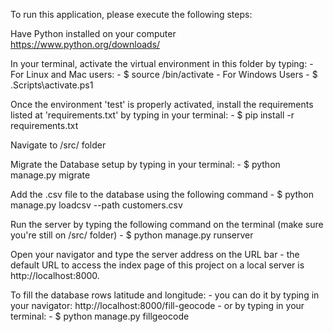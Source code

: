 To run this application, please execute the following steps:

Have Python installed on your computer https://www.python.org/downloads/

In your terminal, activate the virtual environment  in this folder by typing:
	- For Linux and Mac users:
		- $ source /bin/activate
	- For Windows Users
		- $ \.Scripts\activate.ps1 

Once the environment  'test' is properly activated, install the requirements listed at 'requirements.txt' by typing in your terminal:
	- $ pip install -r requirements.txt

Navigate to /src/ folder

Migrate the Database setup by typing in your terminal:
	- $ python manage.py migrate

Add the .csv file to the database using the following command
	- $ python manage.py loadcsv --path customers.csv

Run the server by typing the following command on the terminal (make sure you're still on /src/ folder)
	- $ python manage.py runserver

Open your navigator and type the server address on the URL bar
	- the default URL to access the index page of this project on a local server is http://localhost:8000. 

To fill the database rows latitude and longitude:
	- you can do it by typing in your navigator: http://localhost:8000/fill-geocode
	- or by typing in your terminal: 
		- $ python manage.py fillgeocode
